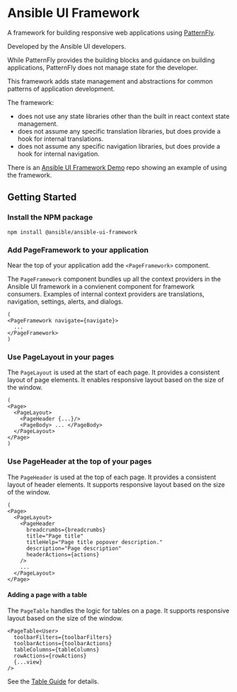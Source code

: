 # Ansible UI Framework

A framework for building responsive web applications using [PatternFly](https://www.patternfly.org).

Developed by the Ansible UI developers.

While PatternFly provides the building blocks and guidance on building applications,
PatternFly does not manage state for the developer.

This framework adds state management and abstractions for common patterns of application development.

The framework:

- does not use any state libraries other than the built in react context state management.
- does not assume any specific translation libraries, but does provide a hook for internal translations.
- does not assume any specific navigation libraries, but does provide a hook for internal navigation.
  
There is an [Ansible UI Framework Demo](https://github.com/jamestalton/ansible-ui-framework-demo) repo showing an example of using the framework.

## Getting Started

### Install the NPM package

```
npm install @ansible/ansible-ui-framework
```

### Add PageFramework to your application

Near the top of your application add the `<PageFramework>` component.

The `PageFramework` component bundles up all the context providers in the Ansible UI framework in a convienent component for framework consumers. Examples of internal context providers are translations, navigation, settings, alerts, and dialogs.

```tsx
(
<PageFramework navigate={navigate}>
  ...
</PageFramework>
)
```

### Use PageLayout in your pages

The `PageLayout` is used at the start of each page. It provides a consistent layout of page elements. It enables responsive layout based on the size of the window.

```tsx
(
<Page>
  <PageLayout>
    <PageHeader {...}/>
    <PageBody> ... </PageBody>
  </PageLayout>
</Page>
)
```

### Use PageHeader at the top of your pages

The `PageHeader` is used at the top of each page. It provides a consistent layout of header elements. It supports responsive layout based on the size of the window.

```tsx
(
<Page>
  <PageLayout>
    <PageHeader
      breadcrumbs={breadcrumbs}
      title="Page title"
      titleHelp="Page title popover description."
      description="Page description"
      headerActions={actions}
    />
    ...
  </PageLayout>
</Page>
```

#### Adding a page with a table

The `PageTable` handles the logic for tables on a page. It supports responsive layout based on the size of the window.

```tsx
<PageTable<User>
  toolbarFilters={toolbarFilters}
  toolbarActions={toolbarActions}
  tableColumns={tableColumns}
  rowActions={rowActions}
  {...view}
/>
```

See the [Table Guide](./docs/tables.md) for details.
